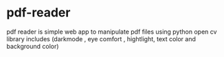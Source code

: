 # pdf-reader
pdf reader  is  simple  web app  to manipulate pdf  files  using   python  open cv  library   includes  (darkmode ,  eye comfort  , hightlight, text color  and  background  color)

